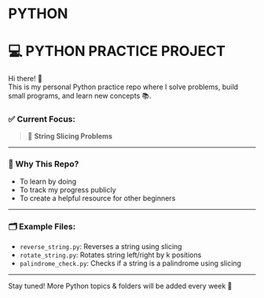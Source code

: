 # PYTHON
# 💻 PYTHON PRACTICE PROJECT

Hi there! 👋  
This is my personal Python practice repo where I solve problems, build small programs, and learn new concepts 📚.

### ✅ Current Focus:
> 📘 **String Slicing Problems**

---

### 🌱 Why This Repo?
- To learn by doing
- To track my progress publicly
- To create a helpful resource for other beginners

---

### 🗂️ Example Files:
- `reverse_string.py`: Reverses a string using slicing
- `rotate_string.py`: Rotates string left/right by k positions
- `palindrome_check.py`: Checks if a string is a palindrome using slicing

---

Stay tuned! More Python topics & folders will be added every week 🚀

